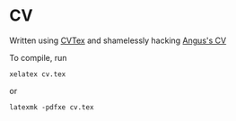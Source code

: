 # CV

Written using [CVTex](http://nitens.org/taraborelli/cvtex) and shamelessly hacking [Angus's CV](https://github.com/AngusP/cv) 

To compile, run

```console
xelatex cv.tex
```

or

```console
latexmk -pdfxe cv.tex
```
